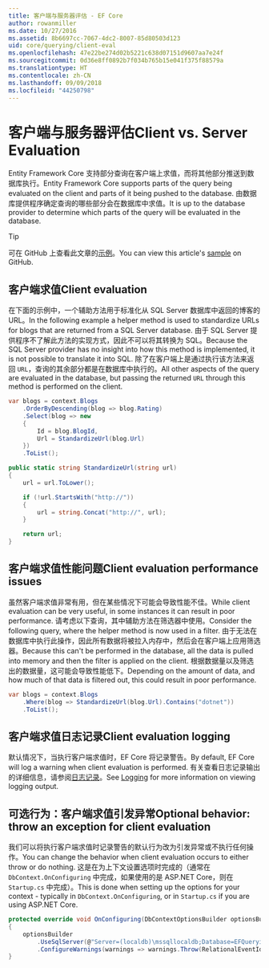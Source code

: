 ```yaml
---
title: 客户端与服务器评估 - EF Core
author: rowanmiller
ms.date: 10/27/2016
ms.assetid: 8b6697cc-7067-4dc2-8007-85d80503d123
uid: core/querying/client-eval
ms.openlocfilehash: 47e22be274d02b5221c638d07151d9607aa7e24f
ms.sourcegitcommit: 0d36e8ff0892b7f034b765b15e041f375f88579a
ms.translationtype: HT
ms.contentlocale: zh-CN
ms.lasthandoff: 09/09/2018
ms.locfileid: "44250798"
---
```

# <a name="client-vs-server-evaluation"></a><span data-ttu-id="ae07f-102">客户端与服务器评估</span><span class="sxs-lookup"><span data-stu-id="ae07f-102">Client vs. Server Evaluation</span></span>

<span data-ttu-id="ae07f-103">Entity Framework Core 支持部分查询在客户端上求值，而将其他部分推送到数据库执行。</span><span class="sxs-lookup"><span data-stu-id="ae07f-103">Entity Framework Core supports parts of the query being evaluated on the client and parts of it being pushed to the database.</span></span> <span data-ttu-id="ae07f-104">由数据库提供程序确定查询的哪些部分会在数据库中求值。</span><span class="sxs-lookup"><span data-stu-id="ae07f-104">It is up to the database provider to determine which parts of the query will be evaluated in the database.</span></span>

> [!TIP]  
> <span data-ttu-id="ae07f-105">可在 GitHub 上查看此文章的[示例](https://github.com/aspnet/EntityFramework.Docs/tree/master/samples/core/Querying)。</span><span class="sxs-lookup"><span data-stu-id="ae07f-105">You can view this article's [sample](https://github.com/aspnet/EntityFramework.Docs/tree/master/samples/core/Querying) on GitHub.</span></span>

## <a name="client-evaluation"></a><span data-ttu-id="ae07f-106">客户端求值</span><span class="sxs-lookup"><span data-stu-id="ae07f-106">Client evaluation</span></span>

<span data-ttu-id="ae07f-107">在下面的示例中，一个辅助方法用于标准化从 SQL Server 数据库中返回的博客的 URL。</span><span class="sxs-lookup"><span data-stu-id="ae07f-107">In the following example a helper method is used to standardize URLs for blogs that are returned from a SQL Server database.</span></span> <span data-ttu-id="ae07f-108">由于 SQL Server 提供程序不了解此方法的实现方式，因此不可以将其转换为 SQL。</span><span class="sxs-lookup"><span data-stu-id="ae07f-108">Because the SQL Server provider has no insight into how this method is implemented, it is not possible to translate it into SQL.</span></span> <span data-ttu-id="ae07f-109">除了在客户端上是通过执行该方法来返回 `URL`，查询的其余部分都是在数据库中执行的。</span><span class="sxs-lookup"><span data-stu-id="ae07f-109">All other aspects of the query are evaluated in the database, but passing the returned `URL` through this method is performed on the client.</span></span>

<!-- [!code-csharp[Main](samples/core/Querying/Querying/ClientEval/Sample.cs?highlight=6)] -->
``` csharp
var blogs = context.Blogs
    .OrderByDescending(blog => blog.Rating)
    .Select(blog => new
    {
        Id = blog.BlogId,
        Url = StandardizeUrl(blog.Url)
    })
    .ToList();
```

<!-- [!code-csharp[Main](samples/core/Querying/Querying/ClientEval/Sample.cs)] -->
``` csharp
public static string StandardizeUrl(string url)
{
    url = url.ToLower();

    if (!url.StartsWith("http://"))
    {
        url = string.Concat("http://", url);
    }

    return url;
}
```

## <a name="client-evaluation-performance-issues"></a><span data-ttu-id="ae07f-110">客户端求值性能问题</span><span class="sxs-lookup"><span data-stu-id="ae07f-110">Client evaluation performance issues</span></span>

<span data-ttu-id="ae07f-111">虽然客户端求值非常有用，但在某些情况下可能会导致性能不佳。</span><span class="sxs-lookup"><span data-stu-id="ae07f-111">While client evaluation can be very useful, in some instances it can result in poor performance.</span></span> <span data-ttu-id="ae07f-112">请考虑以下查询，其中辅助方法在筛选器中使用。</span><span class="sxs-lookup"><span data-stu-id="ae07f-112">Consider the following query, where the helper method is now used in a filter.</span></span> <span data-ttu-id="ae07f-113">由于无法在数据库中执行此操作，因此所有数据将被拉入内存中，然后会在客户端上应用筛选器。</span><span class="sxs-lookup"><span data-stu-id="ae07f-113">Because this can't be performed in the database, all the data is pulled into memory and then the filter is applied on the client.</span></span> <span data-ttu-id="ae07f-114">根据数据量以及筛选出的数据量，这可能会导致性能低下。</span><span class="sxs-lookup"><span data-stu-id="ae07f-114">Depending on the amount of data, and how much of that data is filtered out, this could result in poor performance.</span></span>

<!-- [!code-csharp[Main](samples/core/Querying/Querying/ClientEval/Sample.cs)] -->
``` csharp
var blogs = context.Blogs
    .Where(blog => StandardizeUrl(blog.Url).Contains("dotnet"))
    .ToList();
```

## <a name="client-evaluation-logging"></a><span data-ttu-id="ae07f-115">客户端求值日志记录</span><span class="sxs-lookup"><span data-stu-id="ae07f-115">Client evaluation logging</span></span>

<span data-ttu-id="ae07f-116">默认情况下，当执行客户端求值时，EF Core 将记录警告。</span><span class="sxs-lookup"><span data-stu-id="ae07f-116">By default, EF Core will log a warning when client evaluation is performed.</span></span> <span data-ttu-id="ae07f-117">有关查看日志记录输出的详细信息，请参阅[日志记录](../miscellaneous/logging.md)。</span><span class="sxs-lookup"><span data-stu-id="ae07f-117">See [Logging](../miscellaneous/logging.md) for more information on viewing logging output.</span></span> 

## <a name="optional-behavior-throw-an-exception-for-client-evaluation"></a><span data-ttu-id="ae07f-118">可选行为：客户端求值引发异常</span><span class="sxs-lookup"><span data-stu-id="ae07f-118">Optional behavior: throw an exception for client evaluation</span></span>

<span data-ttu-id="ae07f-119">我们可以将执行客户端求值时记录警告的默认行为改为引发异常或不执行任何操作。</span><span class="sxs-lookup"><span data-stu-id="ae07f-119">You can change the behavior when client evaluation occurs to either throw or do nothing.</span></span> <span data-ttu-id="ae07f-120">这是在为上下文设置选项时完成的（通常在 `DbContext.OnConfiguring` 中完成，如果使用的是 ASP.NET Core，则在 `Startup.cs` 中完成）。</span><span class="sxs-lookup"><span data-stu-id="ae07f-120">This is done when setting up the options for your context - typically in `DbContext.OnConfiguring`, or in `Startup.cs` if you are using ASP.NET Core.</span></span>

<!-- [!code-csharp[Main](samples/core/Querying/Querying/ClientEval/ThrowOnClientEval/BloggingContext.cs?highlight=5)] -->
``` csharp
protected override void OnConfiguring(DbContextOptionsBuilder optionsBuilder)
{
    optionsBuilder
        .UseSqlServer(@"Server=(localdb)\mssqllocaldb;Database=EFQuerying;Trusted_Connection=True;")
        .ConfigureWarnings(warnings => warnings.Throw(RelationalEventId.QueryClientEvaluationWarning));
}
```
